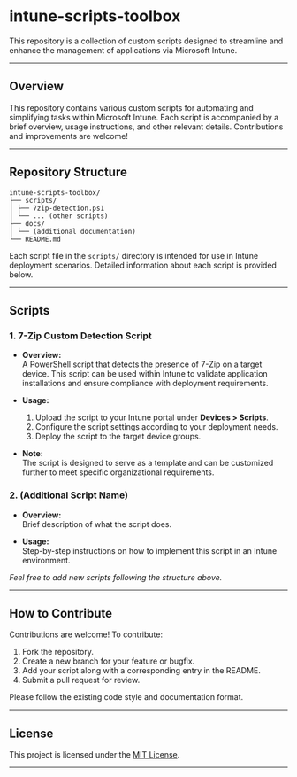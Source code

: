 # intune-scripts-toolbox
This repository is a collection of custom scripts designed to streamline and enhance the management of applications via Microsoft Intune.

---

## Overview

This repository contains various custom scripts for automating and simplifying tasks within Microsoft Intune. Each script is accompanied by a brief overview, usage instructions, and other relevant details. Contributions and improvements are welcome!

---

## Repository Structure

```
intune-scripts-toolbox/
├── scripts/
│ ├── 7zip-detection.ps1
│ └── ... (other scripts)
├── docs/
│ └── (additional documentation)
└── README.md
```

Each script file in the `scripts/` directory is intended for use in Intune deployment scenarios. Detailed information about each script is provided below.

---

## Scripts

### 1. 7-Zip Custom Detection Script
- **Overview:**  
  A PowerShell script that detects the presence of 7-Zip on a target device. This script can be used within Intune to validate application installations and ensure compliance with deployment requirements.
  
- **Usage:**  
  1. Upload the script to your Intune portal under **Devices > Scripts**.  
  2. Configure the script settings according to your deployment needs.  
  3. Deploy the script to the target device groups.
  
- **Note:**  
  The script is designed to serve as a template and can be customized further to meet specific organizational requirements.

### 2. (Additional Script Name)
- **Overview:**  
  Brief description of what the script does.
  
- **Usage:**  
  Step-by-step instructions on how to implement this script in an Intune environment.

*Feel free to add new scripts following the structure above.*

---

## How to Contribute

Contributions are welcome! To contribute:
1. Fork the repository.
2. Create a new branch for your feature or bugfix.
3. Add your script along with a corresponding entry in the README.
4. Submit a pull request for review.

Please follow the existing code style and documentation format.

---

## License

This project is licensed under the [MIT License](LICENSE).

---

